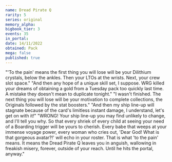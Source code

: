 ```yaml
---
name: Dread Pirate Q
rarity: 5
series: original
memory_alpha:
bigbook_tier: 3
events: 35
in_portal:
date: 14/11/2022
obtained: Pack
mega: false
published: true
---
```


"'To the pain' means the first thing you will lose will be your Dilithium crystals, below the ankles. Then your LTOs at the wrists. Next, your crew slot space."
"And then any hope of a unique skill set, I suppose. WRG killed your dreams of obtaining a gold from a Tuesday pack too quickly last time. A mistake they doesn't mean to duplicate tonight."
"I wasn't finished. The next thing you will lose will be your motivation to complete collections, the Originals followed by the stat boosters."
"And then my ship line-up will stagnate because of the card's limitless instant damage, I understand, let's get on with it!"
"WRONG! Your ship line-up you may find unlikely to change, and I'll tell you why. So that every shriek of every child at seeing your need of a Boarding trigger will be yours to cherish. Every babe that weeps at your immense voyage power, every woman who cries out, 'Dear God! What is that gorgeous avatar?!' will echo in your roster. That is what 'to the pain' means. It means the Dread Pirate Q leaves you in anguish, wallowing in freakish misery, forever, outside of your reach. Until he hits the portal, anyway."

